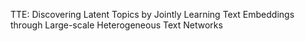 TTE: Discovering Latent Topics by Jointly Learning Text Embeddings through Large-scale Heterogeneous Text Networks
